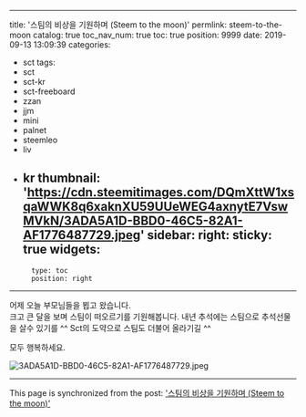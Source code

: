 
---
title: '스팀의 비상을 기원하며 (Steem to the moon)'
permlink: steem-to-the-moon
catalog: true
toc_nav_num: true
toc: true
position: 9999
date: 2019-09-13 13:09:39
categories:
- sct
tags:
- sct
- sct-kr
- sct-freeboard
- zzan
- jjm
- mini
- palnet
- steemleo
- liv
- kr
thumbnail: 'https://cdn.steemitimages.com/DQmXttW1xsqaWWK8q6xaknXU59UUeWEG4axnytE7VswMVkN/3ADA5A1D-BBD0-46C5-82A1-AF1776487729.jpeg'
sidebar:
    right:
        sticky: true
widgets:
    -
        type: toc
        position: right
---


어제 오늘 부모님들을 뵙고 왔습니다.  
크고 큰 달을 보며 스팀이 떠오르기를 기원해봅니다. 
내년 추석에는 스팀으로 추석선물을 살수 있기를 ^^
Sct의 도약으로 스팀도 더불어 올라기길 ^^

모두 행복하세요. 

![3ADA5A1D-BBD0-46C5-82A1-AF1776487729.jpeg](https://cdn.steemitimages.com/DQmXttW1xsqaWWK8q6xaknXU59UUeWEG4axnytE7VswMVkN/3ADA5A1D-BBD0-46C5-82A1-AF1776487729.jpeg)

- - -

This page is synchronized from the post: ['스팀의 비상을 기원하며 (Steem to the moon)'](https://steemit.com/@kingbit/steem-to-the-moon)

